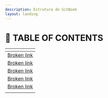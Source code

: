 ```yaml
---
description: Estrutura do GitBook
layout: landing
---
```


# 🎯 TABLE OF CONTENTS

<table data-view="cards" data-full-width="true"><thead><tr><th data-card-target data-type="content-ref"></th></tr></thead><tbody><tr><td><a href="broken-reference">Broken link</a></td></tr><tr><td><a href="broken-reference">Broken link</a></td></tr><tr><td><a href="broken-reference">Broken link</a></td></tr><tr><td><a href="broken-reference">Broken link</a></td></tr><tr><td><a href="broken-reference">Broken link</a></td></tr><tr><td></td></tr></tbody></table>

